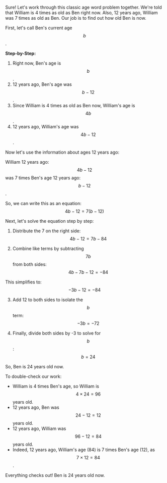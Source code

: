 Sure! Let's work through this classic age word problem together. We're told that William is 4 times as old as Ben right now. Also, 12 years ago, William was 7 times as old as Ben. Our job is to find out how old Ben is now. 

First, let's call Ben's current age $$b$$. 

**Step-by-Step:**
1. Right now, Ben's age is $$b$$.
2. 12 years ago, Ben's age was $$b - 12$$.
3. Since William is 4 times as old as Ben now, William's age is $$4b$$.
4. 12 years ago, William's age was $$4b - 12$$.

Now let's use the information about ages 12 years ago:

William 12 years ago: $$4b - 12$$ was 7 times Ben's age 12 years ago: $$b - 12$$. 

So, we can write this as an equation:
$$
4b - 12 = 7(b - 12)
$$

Next, let's solve the equation step by step:
1. Distribute the 7 on the right side:
$$
4b - 12 = 7b - 84
$$

2. Combine like terms by subtracting $$7b$$ from both sides:
$$
4b - 7b - 12 = -84
$$

This simplifies to:
$$
-3b - 12 = -84
$$

3. Add 12 to both sides to isolate the $$b$$ term:
$$
-3b = -72
$$

4. Finally, divide both sides by -3 to solve for $$b$$:
$$
b = 24
$$

So, Ben is 24 years old now.

To double-check our work:
- William is 4 times Ben's age, so William is $$4 \times 24 = 96$$ years old.
- 12 years ago, Ben was $$24 - 12 = 12$$ years old.
- 12 years ago, William was $$96 - 12 = 84$$ years old.
- Indeed, 12 years ago, William's age (84) is 7 times Ben's age (12), as $$7 \times 12 = 84$$.

Everything checks out! Ben is 24 years old now.